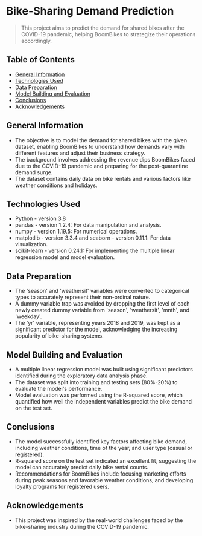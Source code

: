 # Bike-Sharing Demand Prediction

> This project aims to predict the demand for shared bikes after the COVID-19 pandemic, helping BoomBikes to strategize their operations accordingly.

## Table of Contents

- [General Information](#general-information)
- [Technologies Used](#technologies-used)
- [Data Preparation](#data-preparation)
- [Model Building and Evaluation](#model-building-and-evaluation)
- [Conclusions](#conclusions)
- [Acknowledgements](#acknowledgements)

## General Information

- The objective is to model the demand for shared bikes with the given dataset, enabling BoomBikes to understand how demands vary with different features and adjust their business strategy.
- The background involves addressing the revenue dips BoomBikes faced due to the COVID-19 pandemic and preparing for the post-quarantine demand surge.
- The dataset contains daily data on bike rentals and various factors like weather conditions and holidays.

## Technologies Used

- Python - version 3.8
- pandas - version 1.2.4: For data manipulation and analysis.
- numpy - version 1.19.5: For numerical operations.
- matplotlib - version 3.3.4 and seaborn - version 0.11.1: For data visualization.
- scikit-learn - version 0.24.1: For implementing the multiple linear regression model and model evaluation.

## Data Preparation

- The 'season' and 'weathersit' variables were converted to categorical types to accurately represent their non-ordinal nature.
- A dummy variable trap was avoided by dropping the first level of each newly created dummy variable from 'season', 'weathersit', 'mnth', and 'weekday'.
- The 'yr' variable, representing years 2018 and 2019, was kept as a significant predictor for the model, acknowledging the increasing popularity of bike-sharing systems.

## Model Building and Evaluation

- A multiple linear regression model was built using significant predictors identified during the exploratory data analysis phase.
- The dataset was split into training and testing sets (80%-20%) to evaluate the model's performance.
- Model evaluation was performed using the R-squared score, which quantified how well the independent variables predict the bike demand on the test set.

## Conclusions

- The model successfully identified key factors affecting bike demand, including weather conditions, time of the year, and user type (casual or registered).
- R-squared score on the test set indicated an excellent fit, suggesting the model can accurately predict daily bike rental counts.
- Recommendations for BoomBikes include focusing marketing efforts during peak seasons and favorable weather conditions, and developing loyalty programs for registered users.

## Acknowledgements

- This project was inspired by the real-world challenges faced by the bike-sharing industry during the COVID-19 pandemic.
